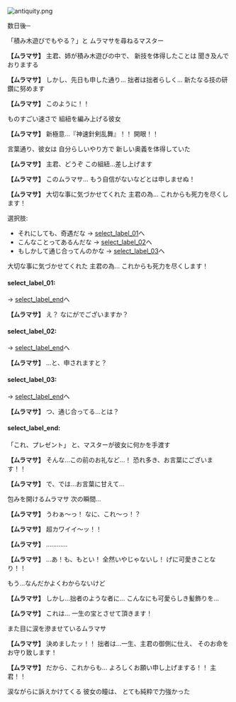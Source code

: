 
![antiquity.png](../images/backgrounds/antiquity.png)

数日後─

「積み木遊びでもやる？」と
ムラマサを尋ねるマスター

**【ムラマサ】**
主君、姉が積み木遊びの中で、
新技を体得したことは
聞き及んでおりまする

**【ムラマサ】**
しかし、先日も申した通り…
拙者は拙者らしく…
新たなる技の研鑽に努めます

**【ムラマサ】**
このように！！

ものすごい速さで
組紐を編み上げる彼女

**【ムラマサ】**
新極意…『神速針剣乱舞』！！
開眼！！

言葉通り、彼女は
自分らしいやり方で
新しい奥義を体得していた

**【ムラマサ】**
主君、どうぞ
この組紐…差し上げます

**【ムラマサ】**
このムラマサ…
もう自信がないなどとは申しませぬ！

**【ムラマサ】**
大切な事に気づかせてくれた
主君の為…
これからも死力を尽くします！

選択肢:
- それにしても、奇遇だな → [select_label_01](#select_label_01)へ
- こんなことってあるんだな → [select_label_02](#select_label_02)へ
- もしかして通じ合ってんのかな → [select_label_03](#select_label_03)へ

大切な事に気づかせてくれた
主君の為…
これからも死力を尽くします！

#### select_label_01:
 → [select_label_end](#select_label_end)へ

**【ムラマサ】**
え？
なにがでございますか？

#### select_label_02:
 → [select_label_end](#select_label_end)へ

**【ムラマサ】**
…と、申されますと？

#### select_label_03:
 → [select_label_end](#select_label_end)へ

**【ムラマサ】**
つ、通じ合ってる…とは？

#### select_label_end:

「これ、プレゼント」
と、マスターが彼女に何かを手渡す

**【ムラマサ】**
そんな…この前のお礼など…！
恐れ多き、お言葉にございます！！

**【ムラマサ】**
で、では…お言葉に甘えて…

包みを開けるムラマサ
次の瞬間…

**【ムラマサ】**
うわぁ～っ！
なに、これ～っ！？

**【ムラマサ】**
超カワイイ～ッ！！

**【ムラマサ】**
…………

**【ムラマサ】**
…あ！も、もとい！
全然いやじゃないし！
げに可愛きことなり！！

もう…なんだかよくわからないけど

**【ムラマサ】**
しかし…拙者のような者に…
こんなにも可愛らしき髪飾りを…

**【ムラマサ】**
これは…
一生の宝とさせて頂きます！

また目に涙を滲ませているムラマサ

**【ムラマサ】**
決めましたッ！！
拙者は…一生、主君の御側に仕え、
そのお命をお守り致します！

**【ムラマサ】**
だから、これからも…
よろしくお願い申し上げまする！！
主君！！

涙ながらに訴えかけてくる
彼女の瞳は、
とても純粋で力強かった